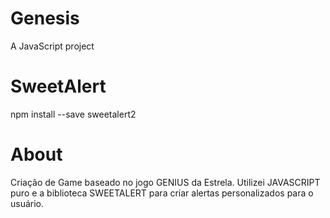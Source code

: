 # Genesis
A JavaScript project

# SweetAlert
npm install --save sweetalert2

# About
Criação de Game baseado no jogo GENIUS da Estrela. Utilizei JAVASCRIPT puro e a biblioteca SWEETALERT para criar alertas personalizados para o usuário.